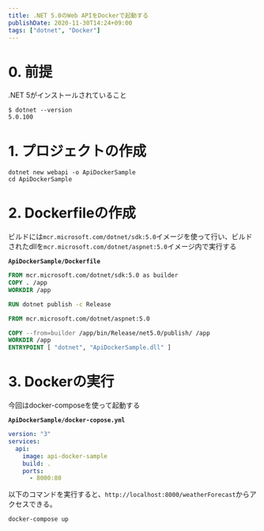 ```yaml
---
title: .NET 5.0のWeb APIをDockerで起動する
publishDate: 2020-11-30T14:24+09:00
tags: ["dotnet", "Docker"]
---
```


# 0. 前提

.NET 5がインストールされていること

```
$ dotnet --version
5.0.100
```

# 1. プロジェクトの作成

```
dotnet new webapi -o ApiDockerSample
cd ApiDockerSample
```

# 2. Dockerfileの作成

ビルドには`mcr.microsoft.com/dotnet/sdk:5.0`イメージを使って行い、ビルドされたdllを`mcr.microsoft.com/dotnet/aspnet:5.0`イメージ内で実行する  

**`ApiDockerSample/Dockerfile`**

```dockerfile
FROM mcr.microsoft.com/dotnet/sdk:5.0 as builder
COPY . /app
WORKDIR /app

RUN dotnet publish -c Release

FROM mcr.microsoft.com/dotnet/aspnet:5.0

COPY --from=builder /app/bin/Release/net5.0/publish/ /app
WORKDIR /app
ENTRYPOINT [ "dotnet", "ApiDockerSample.dll" ]
```

# 3. Dockerの実行

今回はdocker-composeを使って起動する

**`ApiDockerSample/docker-copose.yml`**

```yaml
version: "3"
services:
  api:
    image: api-docker-sample
    build: .
    ports:
      - 8000:80
```

以下のコマンドを実行すると、`http://localhost:8000/weatherForecast`からアクセスできる。

```
docker-compose up
```


